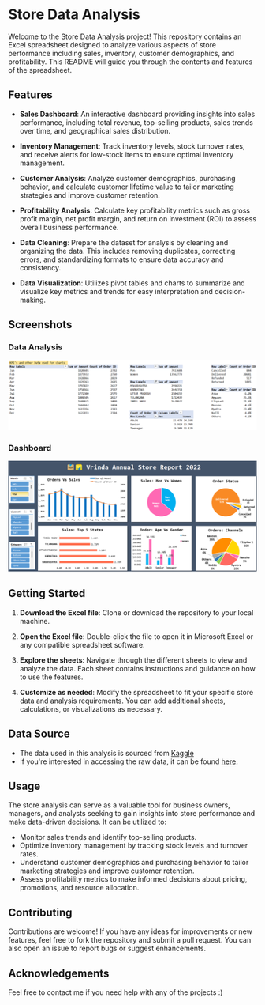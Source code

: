 # Store Data Analysis

Welcome to the Store Data Analysis project! This repository contains an Excel spreadsheet designed to analyze various aspects of store performance including sales, inventory, customer demographics, and profitability. This README will guide you through the contents and features of the spreadsheet.

## Features
- **Sales Dashboard**: An interactive dashboard providing insights into sales performance, including total revenue, top-selling products, sales trends over time, and geographical sales distribution.
  
- **Inventory Management**: Track inventory levels, stock turnover rates, and receive alerts for low-stock items to ensure optimal inventory management.
  
- **Customer Analysis**: Analyze customer demographics, purchasing behavior, and calculate customer lifetime value to tailor marketing strategies and improve customer retention.

- **Profitability Analysis**: Calculate key profitability metrics such as gross profit margin, net profit margin, and return on investment (ROI) to assess overall business performance.
  
- **Data Cleaning**: Prepare the dataset for analysis by cleaning and organizing the data. This includes removing duplicates, correcting errors, and standardizing formats to ensure data accuracy and consistency.
  
- **Data Visualization**: Utilizes pivot tables and charts to summarize and visualize key metrics and trends for easy interpretation and decision-making.

## Screenshots
### Data Analysis
![Data Analysis](https://github.com/kunal9960/Store_Data_Analysis/blob/main/Data%20Analysis.png)

### Dashboard
![Dashboard](https://github.com/kunal9960/Store_Data_Analysis/blob/main/Dashboard.png)

## Getting Started
1. **Download the Excel file**: Clone or download the repository to your local machine.
   
2. **Open the Excel file**: Double-click the file to open it in Microsoft Excel or any compatible spreadsheet software.
   
3. **Explore the sheets**: Navigate through the different sheets to view and analyze the data. Each sheet contains instructions and guidance on how to use the features.
   
4. **Customize as needed**: Modify the spreadsheet to fit your specific store data and analysis requirements. You can add additional sheets, calculations, or visualizations as necessary.

## Data Source
- The data used in this analysis is sourced from [Kaggle](https://www.kaggle.com/)
- If you're interested in accessing the raw data, it can be found [here](https://docs.google.com/spreadsheets/d/1N_Aa45UnkPmnwGqNr6oTzvUhb5TKlitM/edit#gid=1081836936).

## Usage
The store analysis can serve as a valuable tool for business owners, managers, and analysts seeking to gain insights into store performance and make data-driven decisions. It can be utilized to:
- Monitor sales trends and identify top-selling products.
- Optimize inventory management by tracking stock levels and turnover rates.
- Understand customer demographics and purchasing behavior to tailor marketing strategies and improve customer retention.
- Assess profitability metrics to make informed decisions about pricing, promotions, and resource allocation.

## Contributing
Contributions are welcome! If you have any ideas for improvements or new features, feel free to fork the repository and submit a pull request. You can also open an issue to report bugs or suggest enhancements.

## Acknowledgements
Feel free to contact me if you need help with any of the projects :)
